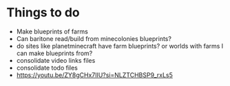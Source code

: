 # Things to do

- Make blueprints of farms
- Can baritone read/build from minecolonies blueprints?
- do sites like planetminecraft have farm blueprints? or worlds with farms
    I can make blueprints from?
- consolidate video links files
- consolidate todo files
- https://youtu.be/ZY8gCHx7lIU?si=NLZTCHBSP9_rxLs5

